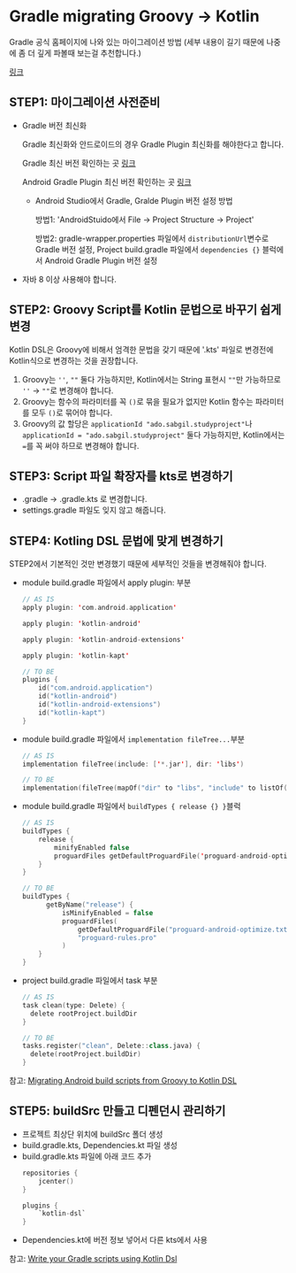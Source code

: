 # Gradle migrating Groovy → Kotlin

Gradle 공식 홈페이지에 나와 있는 마이그레이션 방법
(세부 내용이 길기 때문에 나중에 좀 더 깊게 파볼때 보는걸 추천합니다.)

[링크](https://slack-redir.net/link?url=https%3A%2F%2Fguides.gradle.org%2Fmigrating-build-logic-from-groovy-to-kotlin%2F)

## STEP1: 마이그레이션 사전준비

- Gradle 버전 최신화

  Gradle 최신화와 안드로이드의 경우 Gradle Plugin 최신화를 해야한다고 합니다.

  Gradle 최신 버전 확인하는 곳 [링크](https://gradle.org/releases/)

  Android Gradle Plugin 최신 버전 확인하는 곳 [링크](https://developer.android.com/studio/releases/gradle-plugin)
  
  - Android Studio에서 Gradle, Gralde Plugin 버전 설정 방법
  
    방법1: 'AndroidStuido에서 File → Project Structure → Project'
    
    방법2: gradle-wrapper.properties 파일에서 `distributionUrl`변수로 Gradle 버전 설정, Project build.gradle 파일에서 `dependencies {}` 블럭에서 Android Gradle Plugin 버전 설정

- 자바 8 이상 사용해야 합니다.

## STEP2: Groovy Script를 Kotlin 문법으로 바꾸기 쉽게 변경

Kotlin DSL은 Groovy에 비해서 엄격한 문법을 갖기 때문에 '.kts' 파일로 변경전에 Kotlin식으로 변경하는 것을 권장합니다.

  1. Groovy는 `''`, `""` 둘다 가능하지만, Kotlin에서는 String 표현시 `""`만 가능하므로 `''` → `""`로 변경해야 합니다.
  2. Groovy는 함수의 파라미터를 꼭 `()`로 묶을 필요가 없지만 Kotlin 함수는 파라미터를 모두 `()`로 묶어야 합니다.
  3. Groovy의 값 할당은 `applicationId "ado.sabgil.studyproject"`나 `applicationId = "ado.sabgil.studyproject"` 둘다 가능하지만, Kotlin에서는 `=`를 꼭 써야 하므로 변경해야 합니다.

## STEP3: Script 파일 확장자를 kts로 변경하기

- .gradle → .gradle.kts 로 변경합니다.
- settings.gradle 파일도 잊지 않고 해줍니다.

## STEP4: Kotling DSL 문법에 맞게 변경하기
  
  STEP2에서 기본적인 것만 변경했기 때문에 세부적인 것들을 변경해줘야 합니다.
  
- module build.gradle 파일에서 apply plugin: 부분
  ```kotlin 
  // AS IS
  apply plugin: 'com.android.application'

  apply plugin: 'kotlin-android'

  apply plugin: 'kotlin-android-extensions'

  apply plugin: 'kotlin-kapt'

  // TO BE
  plugins {
      id("com.android.application")
      id("kotlin-android")
      id("kotlin-android-extensions")
      id("kotlin-kapt")
  } 
  ```
  
- module build.gradle 파일에서 `implementation fileTree...`부분
  ```kotlin 
  // AS IS
  implementation fileTree(include: ['*.jar'], dir: 'libs')
  
  // TO BE
  implementation(fileTree(mapOf("dir" to "libs", "include" to listOf("*.jar"))))
  
  ```
  
- module build.gradle 파일에서 `buildTypes { release {} }`블럭
  ```kotlin
  // AS IS
  buildTypes {
      release {
          minifyEnabled false
          proguardFiles getDefaultProguardFile('proguard-android-optimize.txt'), 'proguard-rules.pro'
      }
  }
  
  // TO BE
  buildTypes {
        getByName("release") {
            isMinifyEnabled = false
            proguardFiles(
                getDefaultProguardFile("proguard-android-optimize.txt"),
                "proguard-rules.pro"
            )
      }
  }
  ```
- project build.gradle 파일에서 task 부분
  ```kotlin
  // AS IS
  task clean(type: Delete) {
    delete rootProject.buildDir
  }
  
  // TO BE
  tasks.register("clean", Delete::class.java) {
    delete(rootProject.buildDir)
  }
  ```
참고: [Migrating Android build scripts from Groovy to Kotlin DSL](https://proandroiddev.com/migrating-android-build-scripts-from-groovy-to-kotlin-dsl-f8db79dd6737)


## STEP5: buildSrc 만들고 디펜던시 관리하기
- 프로젝트 최상단 위치에 buildSrc 폴더 생성
- build.gradle.kts, Dependencies.kt 파일 생성
- build.gradle.kts 파일에 아래 코드 추가
  ```kotlin
  repositories {
      jcenter()
  }

  plugins {
      `kotlin-dsl`
  }
  ```
- Dependencies.kt에 버전 정보 넣어서 다른 kts에서 사용

참고: [Write your Gradle scripts using Kotlin Dsl](https://ayusch.com/writing-your-gradle-scripts-in-kotlin-with-kotlin-dsl/)
